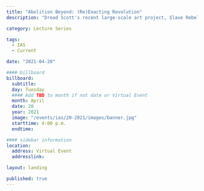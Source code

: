 ```yaml
---
title: "Abolition Beyond: (Re)Enacting Revolution"
description: "Dread Scott's recent large-scale art project, Slave Rebellion Reenactment, was a community-engaged performance reenacting the largest rebellion of enslaved people in U.S. history. Prof. Gray, UC Davis, will join him in conversation about art, revolution, and reenactments. "

category: Lecture Series

tags:
  - IAS
  - Current

date: "2021-04-20"

#### billboard
billboard:
  subtitle: 
  day: Tuesday
  #### Add TBD to month if not date or Virtual Event
  month: April
  date: 20
  year: 2021
  image: "/events/ias/20-2021/images/banner.jpg"
  starttime: 4:00 p.m.
  endtime: 

#### sidebar information
location:
  address: Virtual Event
  addresslink: 

layout: landing

published: true
---
```




